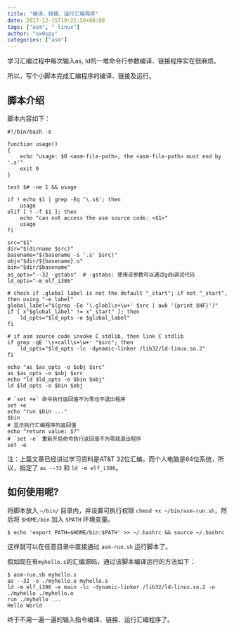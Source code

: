 ```yaml
---
title: "编译、链接、运行汇编程序"
date: 2017-12-15T19:21:58+08:00
tags: ["asm", " linux"]
author: "ox0spy"
categories: ["asm"]
---
```


学习汇编过程中每次输入as, ld的一堆命令行参数编译、链接程序实在很麻烦。

所以，写个小脚本完成汇编程序的编译、链接及运行。

## 脚本介绍

脚本内容如下：


	#!/bin/bash -e

    function usage()
    {
        echo "usage: $0 <asm-file-path>, the <asm-file-path> must end by '.s'"
        exit 0
    }

    test $# -ne 1 && usage

    if ! echo $1 | grep -Eq '\.s$'; then
        usage
    elif [ ! -f $1 ]; then
        echo "can not access the asm source code: <$1>"
        usage
    fi

    src="$1"
    dir="$(dirname $src)"
    basename="$(basename -s '.s' $src)"
    obj="$dir/${basename}.o"
    bin="$dir/$basename"
    as_opts="--32 -gstabs"  # -gstabs: 使用该参数可以通过gdb调试代码
    ld_opts="-m elf_i386"

    # check if .global label is not the default "_start"; if not "_start", then using "-e label"
    global_label="$(grep -Eo '\.globl\s+\w+' $src | awk '{print $NF}')"
    if [ x"$global_label" != x"_start" ]; then
        ld_opts="$ld_opts -e $global_label"
    fi

    # if asm source code invoke C stdlib, then link C stdlib
    if grep -qE '\s+call\s+\w+' "$src"; then
        ld_opts="$ld_opts -lc -dynamic-linker /lib32/ld-linux.so.2"
    fi

    echo "as $as_opts -o $obj $src"
    as $as_opts -o $obj $src
    echo "ld $ld_opts -o $bin $obj"
    ld $ld_opts -o $bin $obj

    # `set +e` 命令执行返回值不为零也不退出程序
    set +e
    echo "run $bin ..."
    $bin
    # 显示执行汇编程序的返回值
    echo "return value: $?"
    # `set -e` 重新开启命令执行返回值不为零就退出程序
    set -e


注：上篇文章已经讲过学习资料是AT&T 32位汇编，而个人电脑是64位系统，所以，指定了 `as --32` 和 `ld -m elf_i386`。


## 如何使用呢?

将脚本放入 `~/bin/` 目录内，并设置可执行权限 `chmod +x ~/bin/asm-run.sh`，然后将 `$HOME/bin` 加入 `$PATH` 环境变量。

    $ echo 'export PATH=$HOME/bin:$PATH' >> ~/.bashrc && source ~/.bashrc

这样就可以在任意目录中直接通过 `asm-run.sh` 运行脚本了。

假如现在有`myhello.s`的汇编源码，通过该脚本编译运行的方法如下：

    $ asm-run.sh myhello.s
    as --32 -o ./myhello.o myhello.s
    ld -m elf_i386 -e main -lc -dynamic-linker /lib32/ld-linux.so.2 -o ./myhello ./myhello.o
    run ./myhello ...
    Hello World


终于不用一遍一遍的输入指令编译、链接、运行汇编程序了。